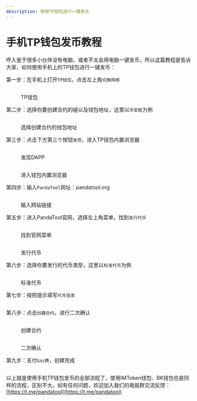 ```yaml
---
description: 使用TP钱包进行一键发币
---
```


# 手机TP钱包发币教程

呼入鉴于很多小伙伴没有电脑，或者不太会用电脑一键发币，所以这篇教程是告诉大家，如何使用手机上的TP钱包进行一键发币：

第一步：在手机上打开`TP钱包`，点击左上角`切换网络`

<figure><img src="../.gitbook/assets/打开TP钱包.jpg" alt=""><figcaption><p>TP钱包</p></figcaption></figure>

第二步：选择你要创建合约的链以及钱包地址，这里以`币安链`为例

<figure><img src="../.gitbook/assets/切换网络.jpg" alt=""><figcaption><p>选择创建合约的钱包地址</p></figcaption></figure>

第三步：点击下方第三个按钮`发现`，进入TP钱包内置浏览器

<figure><img src="../.gitbook/assets/发现DAPP.jpg" alt=""><figcaption><p>发现DAPP</p></figcaption></figure>

<figure><img src="../.gitbook/assets/进入内置浏览器.jpg" alt=""><figcaption><p>进入钱包内置浏览器</p></figcaption></figure>

第四步：输入`PandaTool`网址：pandatool.org

<figure><img src="../.gitbook/assets/搜索pandatool.jpg" alt=""><figcaption><p>输入网站链接</p></figcaption></figure>

第五步：进入PandaTool官网，选择左上角菜单，找到`发行代币`

<figure><img src="../.gitbook/assets/进入官网.jpg" alt=""><figcaption><p>找到官网菜单</p></figcaption></figure>

<figure><img src="../.gitbook/assets/选择创建代币.jpg" alt=""><figcaption><p>发行代币</p></figcaption></figure>

第六步：选择你要发行的代币类型，这里以`标准代币`为例

<figure><img src="../.gitbook/assets/选择标准代币.jpg" alt=""><figcaption><p>标准代币</p></figcaption></figure>

第七步：按照提示填写`代币信息`

<figure><img src="../.gitbook/assets/填写代币信息.jpg" alt=""><figcaption></figcaption></figure>

第八步：点击`创建合约`，进行二次确认

<figure><img src="../.gitbook/assets/进行创建合约.jpg" alt=""><figcaption><p>创建合约</p></figcaption></figure>

<figure><img src="../.gitbook/assets/创建合约.jpg" alt=""><figcaption><p>二次确认</p></figcaption></figure>

第九步：支付`Gas费`，创建完成

<figure><img src="../.gitbook/assets/支付gas费.jpg" alt=""><figcaption></figcaption></figure>

以上就是使用手机TP钱包发币的全部流程了，使用IMToken钱包、BK钱包也是同样的流程，区别不大。如有任何问题，欢迎加入我们的电报群交流反馈：[https://t.me/pandatool](https://t.me/pandatool)
